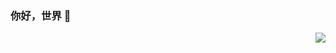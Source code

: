 ### 你好，世界 👻
<img align="right" src="https://github-readme-stats.vercel.app/api?username=everettjf&show_icons=true&icon_color=CE1D2D&text_color=718096&bg_color=ffffff&hide_title=true" />
